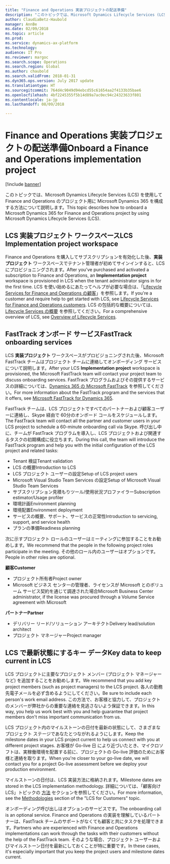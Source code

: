 ```yaml
---
title: "Finance and Operations 実装プロジェクトの配送準備"
description: "このトピックでは、Microsoft Dynamics Lifecycle Services (LCS) を使用して Finance and Operations のプロジェクト用に Microsoft Dynamics 365 を構成する方法について説明します。"
author: ClaudiaBetz-Haubold
manager: AnnBe
ms.date: 02/09/2018
ms.topic: article
ms.prod: 
ms.service: dynamics-ax-platform
ms.technology: 
audience: IT Pro
ms.reviewer: margoc
ms.search.scope: Operations
ms.search.region: Global
ms.author: chaubold
ms.search.validFrom: 2018-01-31
ms.dyn365.ops.version: July 2017 update
ms.translationtype: HT
ms.sourcegitcommit: 764d4c9049d94ebcd55c61654aa2f4133b35bae6
ms.openlocfilehash: 4bf2245355f5b14d89a7ac0ec94c24323633f801
ms.contentlocale: ja-jp
ms.lasthandoff: 08/09/2018

---
```


# <a name="onboard-a-finance-and-operations-implementation-project"></a><span data-ttu-id="2518c-103">Finance and Operations 実装プロジェクトの配送準備</span><span class="sxs-lookup"><span data-stu-id="2518c-103">Onboard a Finance and Operations implementation project</span></span>

[!include [banner](../includes/banner.md)]

<span data-ttu-id="2518c-104">このトピックでは、Microsoft Dynamics Lifecycle Services (LCS) を使用して Finance and Operations のプロジェクト用に Microsoft Dynamics 365 を構成する方法について説明します。</span><span class="sxs-lookup"><span data-stu-id="2518c-104">This topic describes how to onboard a Microsoft Dynamics 365 for Finance and Operations project by using Microsoft Dynamics Lifecycle Services (LCS).</span></span>

## <a name="lcs-implementation-project-workspace"></a><span data-ttu-id="2518c-105">LCS 実装プロジェクト ワークスペース</span><span class="sxs-lookup"><span data-stu-id="2518c-105">LCS Implementation project workspace</span></span>

<span data-ttu-id="2518c-106">Finance and Operations を購入してサブスクリプションを有効化した後、**実装プロジェクト** ワークスペースでテナント管理者が初めてサインインすると、LCS にプロビジョニングされます。</span><span class="sxs-lookup"><span data-stu-id="2518c-106">After you've purchased and activated a subscription to Finance and Operations, an **Implementation project** workspace is provisioned in LCS when the tenant administrator signs in for the first time.</span></span> <span data-ttu-id="2518c-107">LCS を使い始めるにあたってヘルプが必要な場合は、「[Lifecycle Services for Finance and Operations の顧客](../../dev-itpro/lifecycle-services/lcs-works-lcs.md)」を参照します。</span><span class="sxs-lookup"><span data-stu-id="2518c-107">If you're a customer and require help to get started with LCS, see [Lifecycle Services for Finance and Operations customers](../../dev-itpro/lifecycle-services/lcs-works-lcs.md).</span></span> <span data-ttu-id="2518c-108">LCS の包括的な概要については、[Lifecycle Services の概要](../../dev-itpro/lifecycle-services/lcs-works-lcs.md) を参照してください。</span><span class="sxs-lookup"><span data-stu-id="2518c-108">For a comprehensive overview of LCS, see [Overview of Lifecycle Services](../../dev-itpro/lifecycle-services/lcs-works-lcs.md).</span></span>

## <a name="fasttrack-onboarding-services"></a><span data-ttu-id="2518c-109">FastTrack オンボード サービス</span><span class="sxs-lookup"><span data-stu-id="2518c-109">FastTrack onboarding services</span></span>

<span data-ttu-id="2518c-110">LCS **実装プロジェクト** ワークスペースがプロビジョニングされた後、Microsoft FastTrack チームはプロジェクト チームに連絡してオンボーディング サービスについて説明します。</span><span class="sxs-lookup"><span data-stu-id="2518c-110">After your LCS **Implementation project** workspace is provisioned, the Microsoft FastTrack team will contact your project team to discuss onboarding services.</span></span> <span data-ttu-id="2518c-111">FastTrack プログラムおよびその提供するサービスの詳細については、[Dynamics 365 の Microsoft FastTrack](../get-started/fasttrack-dynamics-365-overview.md) を参照してください。</span><span class="sxs-lookup"><span data-stu-id="2518c-111">For more information about the FastTrack program and the services that it offers, see [Microsoft FastTrack for Dynamics 365](../get-started/fasttrack-dynamics-365-overview.md).</span></span>

<span data-ttu-id="2518c-112">FastTrack チームは、LCS プロジェクトですべてのパートナーおよび顧客ユーザーに連絡し、Skype 経由で 60分のオンボード コールをスケジュールします。</span><span class="sxs-lookup"><span data-stu-id="2518c-112">The FastTrack team will contact all the partner and customer users in your LCS project to schedule a 60-minute onboarding call via Skype.</span></span> <span data-ttu-id="2518c-113">呼び出し中に、チームが FastTrack プログラムを導入し、LCS プロジェクトおよび関連するタスクの初期構成に役立ちます。</span><span class="sxs-lookup"><span data-stu-id="2518c-113">During this call, the team will introduce the FastTrack program and help you with the initial configuration of the LCS project and related tasks:</span></span>

- <span data-ttu-id="2518c-114">Tenant 検証</span><span class="sxs-lookup"><span data-stu-id="2518c-114">Tenant validation</span></span> 
- <span data-ttu-id="2518c-115">LCS の概要</span><span class="sxs-lookup"><span data-stu-id="2518c-115">Introduction to LCS</span></span>
- <span data-ttu-id="2518c-116">LCS プロジェクト ユーザーの設定</span><span class="sxs-lookup"><span data-stu-id="2518c-116">Setup of LCS project users</span></span>
- <span data-ttu-id="2518c-117">Microsoft Visual Studio Team Services の設定</span><span class="sxs-lookup"><span data-stu-id="2518c-117">Setup of Microsoft Visual Studio Team Services</span></span>
- <span data-ttu-id="2518c-118">サブスクリプション見積もりツール/使用状況プロファイラー</span><span class="sxs-lookup"><span data-stu-id="2518c-118">Subscription estimator/Usage profiler</span></span>
- <span data-ttu-id="2518c-119">環境計画</span><span class="sxs-lookup"><span data-stu-id="2518c-119">Environment planning</span></span>
- <span data-ttu-id="2518c-120">環境配置</span><span class="sxs-lookup"><span data-stu-id="2518c-120">Environment deployment</span></span>
- <span data-ttu-id="2518c-121">サービスの概要、サポート、サービスの正常性</span><span class="sxs-lookup"><span data-stu-id="2518c-121">Introduction to servicing, support, and service health</span></span>
- <span data-ttu-id="2518c-122">プランの準備</span><span class="sxs-lookup"><span data-stu-id="2518c-122">Readiness planning</span></span>

<span data-ttu-id="2518c-123">次に示すプロジェクト ロールのユーザーはミーティングに参加することをお勧めします。</span><span class="sxs-lookup"><span data-stu-id="2518c-123">We recommend that the people in the following project roles participate in the meeting.</span></span> <span data-ttu-id="2518c-124">その他のロール内のユーザーはオプションです。</span><span class="sxs-lookup"><span data-stu-id="2518c-124">People in other roles are optional.</span></span>

<span data-ttu-id="2518c-125">**顧客**</span><span class="sxs-lookup"><span data-stu-id="2518c-125">**Customer**</span></span>

- <span data-ttu-id="2518c-126">プロジェクト所有者</span><span class="sxs-lookup"><span data-stu-id="2518c-126">Project owner</span></span>
- <span data-ttu-id="2518c-127">Microsoft ビジネス センターの管理者、ライセンスが Microsoft とのボリューム サービス契約を通じて調達された場合</span><span class="sxs-lookup"><span data-stu-id="2518c-127">Microsoft Business Center administrator, if the license was procured through a Volume Service agreement with Microsoft</span></span>

<span data-ttu-id="2518c-128">**パートナー**</span><span class="sxs-lookup"><span data-stu-id="2518c-128">**Partner**</span></span>

- <span data-ttu-id="2518c-129">デリバリー リード/ソリューション アーキテクト</span><span class="sxs-lookup"><span data-stu-id="2518c-129">Delivery lead/solution architect</span></span>
- <span data-ttu-id="2518c-130">プロジェクト マネージャー</span><span class="sxs-lookup"><span data-stu-id="2518c-130">Project manager</span></span>

## <a name="key-data-to-keep-current-in-lcs"></a><span data-ttu-id="2518c-131">LCS で最新状態にするキー データ</span><span class="sxs-lookup"><span data-stu-id="2518c-131">Key data to keep current in LCS</span></span>

<span data-ttu-id="2518c-132">LCS プロジェクトに主要なプロジェクト メンバー (プロジェクト マネージャーなど) を追加することをお勧めします。</span><span class="sxs-lookup"><span data-stu-id="2518c-132">We recommend that you add key project members (such as project managers) to the LCS project.</span></span> <span data-ttu-id="2518c-133">各人の勤務先電子メールを必ず含めるようにしてください。</span><span class="sxs-lookup"><span data-stu-id="2518c-133">Be sure to include each person's work email address.</span></span> <span data-ttu-id="2518c-134">この方法で、お客様と協力して、プロジェクトのメンバーが弊社からの重要な連絡を見逃さないよう保証できます。</span><span class="sxs-lookup"><span data-stu-id="2518c-134">In this way, you help us work best with you and help guarantee that project members don't miss important communication from us.</span></span>

<span data-ttu-id="2518c-135">LCS プロジェクト内のマイルストーンの日付を最新の状態にして、さまざまなプロジェクト ステージであなたとつながれるようにします。</span><span class="sxs-lookup"><span data-stu-id="2518c-135">Keep the milestone dates in your LCS project current to help us connect with you at different project stages.</span></span> <span data-ttu-id="2518c-136">お客様が Go-live 日 により近づいたとき、マイクロソフトは、実稼働環境を配置する前に、プロジェクトの Go-live 評価のためにお客様と連絡を取ります。</span><span class="sxs-lookup"><span data-stu-id="2518c-136">When you're closer to your go-live date, we will contact you for a project Go-live assessment before we deploy your production environment.</span></span>

<span data-ttu-id="2518c-137">マイルストーンの日付は、LCS 実装方法に格納されます。</span><span class="sxs-lookup"><span data-stu-id="2518c-137">Milestone dates are stored in the LCS implementation methodology.</span></span> <span data-ttu-id="2518c-138">詳細については、「顧客向け LCS」トピックの [方法](../../dev-itpro/lifecycle-services/lcs-works-lcs.md#methodologies) セクションを参照してください。</span><span class="sxs-lookup"><span data-stu-id="2518c-138">For more information, see the [Methodologies](../../dev-itpro/lifecycle-services/lcs-works-lcs.md#methodologies) section of the "LCS for Customers" topic.</span></span>

<span data-ttu-id="2518c-139">オンボーディング呼び出しはオプションのサービスです。</span><span class="sxs-lookup"><span data-stu-id="2518c-139">The onboarding call is an optional service.</span></span> <span data-ttu-id="2518c-140">Finance and Operations の実装を理解しているパートナーは、FastTrack チームのサポートがなくても顧客と共にタスクを処理できます。</span><span class="sxs-lookup"><span data-stu-id="2518c-140">Partners who are experienced with Finance and Operations implementations can work through the tasks with their customers without the help of the FastTrack team.</span></span> <span data-ttu-id="2518c-141">そのような場合、プロジェクト ユーザーおよびマイルストーン日付を最新にしておくことが特に重要です。</span><span class="sxs-lookup"><span data-stu-id="2518c-141">In these cases, it's especially important that you keep the project users and milestone dates current.</span></span>

